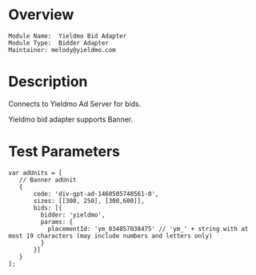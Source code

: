 # Overview

```
Module Name:  Yieldmo Bid Adapter
Module Type:  Bidder Adapter
Maintainer: melody@yieldmo.com
```

# Description

Connects to Yieldmo Ad Server for bids.

Yieldmo bid adapter supports Banner.

# Test Parameters
```
var adUnits = [
   // Banner adUnit
   {
       code: 'div-gpt-ad-1460505748561-0', 
       sizes: [[300, 250], [300,600]],
       bids: [{
         bidder: 'yieldmo',
         params: {
           placementId: 'ym_034857038475' // 'ym_' + string with at most 19 characters (may include numbers and letters only) 
         }
       }]
   }
];
```